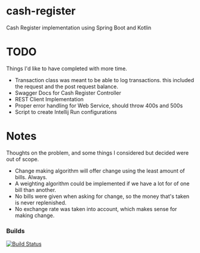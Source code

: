 # cash-register
Cash Register implementation using Spring Boot and Kotlin

# TODO
Things I'd like to have completed with more time.
- Transaction class was meant to be able to log transactions. this included the request and the post
    request balance.
- Swagger Docs for Cash Register Controller
- REST Client Implementation
- Proper error handling for Web Service, should throw 400s and 500s
- Script to create Intellij Run configurations

# Notes
Thoughts on the problem, and some things I considered but decided were out of scope.
- Change making algorithm will offer change using the least amount of bills. Always.
- A weighting algorithm could be implemented if we have a lot for of one bill than another.
- No bills were given when asking for change, so the money that's taken is never replenished.
- No exchange rate was taken into account, which makes sense for making change.

### Builds
[![Build Status](https://travis-ci.org/twbarber/cash-register.svg?branch=master)](https://travis-ci.org/twbarber/cash-register)